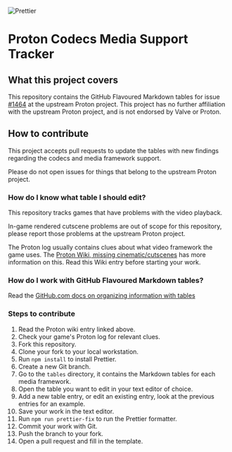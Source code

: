 ![Prettier](https://github.com/HonkingGoose/proton_codecs_media_support_tracker/workflows/Prettier/badge.svg)

# Proton Codecs Media Support Tracker

## What this project covers

This repository contains the GitHub Flavoured Markdown tables for issue [#1464](https://github.com/ValveSoftware/Proton/issues/1464) at the upstream Proton project.
This project has no further affiliation with the upstream Proton project, and is not endorsed by Valve or Proton.

## How to contribute

This project accepts pull requests to update the tables with new findings regarding the codecs and media framework support.

Please do not open issues for things that belong to the upstream Proton project.

### How do I know what table I should edit?

This repository tracks games that have problems with the video playback.

In-game rendered cutscene problems are out of scope for this repository, please report those problems at the upstream Proton project.

The Proton log usually contains clues about what video framework the game uses.
The [Proton Wiki, missing cinematic/cutscenes](https://github.com/ValveSoftware/Proton/wiki/Checklist-Proton-bugs#missing-cinematiccutscenes) has more information on this.
Read this Wiki entry before starting your work.

### How do I work with GitHub Flavoured Markdown tables?

Read the [GitHub.com docs on organizing information with tables](https://docs.github.com/en/free-pro-team@latest/github/writing-on-github/organizing-information-with-tables)

### Steps to contribute

1. Read the Proton wiki entry linked above.
1. Check your game's Proton log for relevant clues.
1. Fork this repository.
1. Clone your fork to your local workstation.
1. Run `npm install` to install Prettier.
1. Create a new Git branch.
1. Go to the `tables` directory, it contains the Markdown tables for each media framework.
1. Open the table you want to edit in your text editor of choice.
1. Add a new table entry, or edit an existing entry, look at the previous entries for an example.
1. Save your work in the text editor.
1. Run `npm run prettier-fix` to run the Prettier formatter.
1. Commit your work with Git.
1. Push the branch to your fork.
1. Open a pull request and fill in the template.
